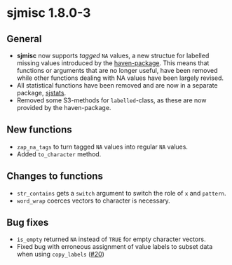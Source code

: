 # sjmisc 1.8.0-3

## General

* **sjmisc** now supports _tagged_ `NA` values, a new structue for labelled missing values introduced by the [haven-package](https://cran.r-project.org/package=haven). This means that functions or arguments that are no longer useful, have been removed while other functions dealing with NA values have been largely revised.
* All statistical functions have been removed and are now in a separate package, [sjstats](https://cran.r-project.org/package=sjstats).
* Removed some S3-methods for `labelled`-class, as these are now provided by the haven-package.

## New functions

* `zap_na_tags` to turn tagged `NA` values into regular `NA` values.
* Added `to_character` method.

## Changes to functions

* `str_contains` gets a `switch` argument to switch the role of `x` and `pattern`.
* `word_wrap` coerces vectors to character is necessary.

## Bug fixes

* `is_empty` returned `NA` instead of `TRUE` for empty character vectors.
* Fixed bug with erroneous assignment of value labels to subset data when using `copy_labels` ([#20](https://github.com/sjPlot/sjmisc/issues/20))
